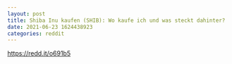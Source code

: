 ```yaml
--- 
layout: post 
title: Shiba Inu kaufen (SHIB): Wo kaufe ich und was steckt dahinter? 
date: 2021-06-23 1624438923 
categories: reddit 
--- 
```

https://redd.it/o691b5
